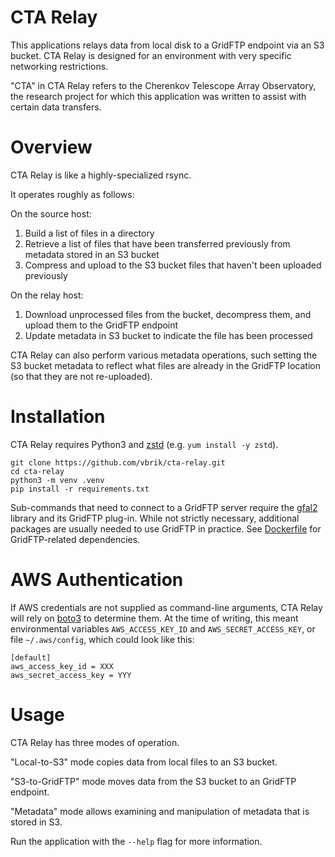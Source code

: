 # CTA Relay
This applications relays data from local disk to a GridFTP endpoint via an S3 bucket. CTA Relay is designed for an environment with very specific networking restrictions.

"CTA" in CTA Relay refers to the Cherenkov Telescope Array Observatory, the research project for which this application was written to assist with certain data transfers.

# Overview
CTA Relay is like a highly-specialized rsync.

It operates roughly as follows:

On the source host:
1. Build a list of files in a directory
1. Retrieve a list of files that have been transferred previously from metadata stored in an S3 bucket
1. Compress and upload to the S3 bucket files that haven't been uploaded previously

On the relay host:
1. Download unprocessed files from the bucket, decompress them, and upload them to the GridFTP endpoint
1. Update metadata in S3 bucket to indicate the file has been processed

CTA Relay can also perform various metadata operations, such setting the S3 bucket metadata to reflect what files are already in the GridFTP location (so that they are not re-uploaded).


# Installation
CTA Relay requires Python3 and [zstd](https://facebook.github.io/zstd/) (e.g. `yum install -y zstd`).

    git clone https://github.com/vbrik/cta-relay.git
    cd cta-relay
    python3 -m venv .venv
    pip install -r requirements.txt

Sub-commands that need to connect to a GridFTP server require the [gfal2](https://dmc.web.cern.ch/projects/gfal-2/home) library and its GridFTP plug-in. While not strictly necessary, additional packages are usually needed to use GridFTP in practice. See [Dockerfile](Dockerfile) for GridFTP-related dependencies.

# AWS Authentication
If AWS credentials are not supplied as command-line arguments, CTA Relay will rely on [boto3](https://boto3.readthedocs.io) to determine them. At the time of writing, this meant environmental variables `AWS_ACCESS_KEY_ID` and `AWS_SECRET_ACCESS_KEY`, or file `~/.aws/config`, which could look like this:
```
[default]
aws_access_key_id = XXX
aws_secret_access_key = YYY
```

# Usage
CTA Relay has three modes of operation.

"Local-to-S3" mode copies data from local files to an S3 bucket.

"S3-to-GridFTP" mode moves data from the S3 bucket to an GridFTP endpoint.

"Metadata" mode allows examining and manipulation of metadata that is stored in S3.

Run the application with the `--help` flag for more information.
